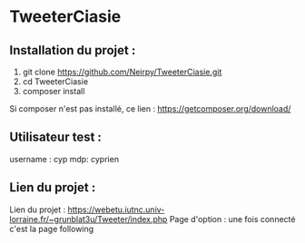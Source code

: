 # TweeterCiasie

## Installation du projet :

1. git clone https://github.com/Neirpy/TweeterCiasie.git
2. cd TweeterCiasie
3. composer install

Si composer n'est pas installé, ce lien : https://getcomposer.org/download/

## Utilisateur test :

username : cyp
mdp: cyprien

## Lien du projet :

Lien du projet : https://webetu.iutnc.univ-lorraine.fr/~grunblat3u/Tweeter/index.php
Page d'option : une fois connecté c'est la page following

